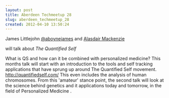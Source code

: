 ```yaml
---
layout: post
title: Aberdeen Techmeetup 28
slug: aberdeen_techmeetup_28
created: 2012-04-10 13:50:24
---
```


James Littlejohn <a href="https://twitter.com/#!/aboynejames">@aboynejames</a> and <a href="http://www.abdn.ac.uk/ims/staff/details.php?id=alasdair.mackenzie">Alasdair Mackenzie</a>

will talk about <em>The Quantified Self</em>

What is QS and how can it be combined with personalized medicine? This months talk will start with an introduction to the tools and self tracking applications that have sprung up around The Quantified Self movement.  <a href="http://quantifiedself.com/">http://quantifiedself.com/</a>  This even includes the analysis of human chromosomes.  From this 'amateur' stance point, the second talk will look at the science behind genetics and it applications today and tomorrow, in the field of Personalized Medicine .